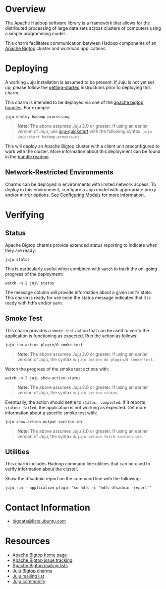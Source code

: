<!--
  Licensed to the Apache Software Foundation (ASF) under one or more
  contributor license agreements.  See the NOTICE file distributed with
  this work for additional information regarding copyright ownership.
  The ASF licenses this file to You under the Apache License, Version 2.0
  (the "License"); you may not use this file except in compliance with
  the License.  You may obtain a copy of the License at

       http://www.apache.org/licenses/LICENSE-2.0

  Unless required by applicable law or agreed to in writing, software
  distributed under the License is distributed on an "AS IS" BASIS,
  WITHOUT WARRANTIES OR CONDITIONS OF ANY KIND, either express or implied.
  See the License for the specific language governing permissions and
  limitations under the License.
-->
# Overview

The Apache Hadoop software library is a framework that allows for the
distributed processing of large data sets across clusters of computers
using a simple programming model.

This charm facilitates communication between Hadoop components of an
[Apache Bigtop][] cluster and workload applications.

[Apache Bigtop]: http://bigtop.apache.org/


# Deploying

A working Juju installation is assumed to be present. If Juju is not yet set
up, please follow the [getting-started][] instructions prior to deploying this
charm.

This charm is intended to be deployed via one of the [apache bigtop bundles][].
For example:

    juju deploy hadoop-processing

> **Note**: The above assumes Juju 2.0 or greater. If using an earlier version
of Juju, use [juju-quickstart][] with the following syntax: `juju quickstart
hadoop-processing`.

This will deploy an Apache Bigtop cluster with a client unit preconfigured to
work with the cluster. More information about this deployment can be found in the
[bundle readme](https://jujucharms.com/hadoop-processing/).

## Network-Restricted Environments
Charms can be deployed in environments with limited network access. To deploy
in this environment, configure a Juju model with appropriate proxy and/or
mirror options. See [Configuring Models][] for more information.

[getting-started]: https://jujucharms.com/docs/stable/getting-started
[apache bigtop bundles]: https://jujucharms.com/u/bigdata-charmers/#bundles
[juju-quickstart]: https://launchpad.net/juju-quickstart
[Configuring Models]: https://jujucharms.com/docs/stable/models-config


# Verifying

## Status
Apache Bigtop charms provide extended status reporting to indicate when they
are ready:

    juju status

This is particularly useful when combined with `watch` to track the on-going
progress of the deployment:

    watch -n 2 juju status

The message column will provide information about a given unit's state.
This charm is ready for use once the status message indicates that it is
ready with hdfs and/or yarn.

## Smoke Test
This charm provides a `smoke-test` action that can be used to verify the
application is functioning as expected. Run the action as follows:

    juju run-action plugin/0 smoke-test

> **Note**: The above assumes Juju 2.0 or greater. If using an earlier version
of Juju, the syntax is `juju action do plugin/0 smoke-test`.

Watch the progress of the smoke test actions with:

    watch -n 2 juju show-action-status

> **Note**: The above assumes Juju 2.0 or greater. If using an earlier version
of Juju, the syntax is `juju action status`.

Eventually, the action should settle to `status: completed`.  If it
reports `status: failed`, the application is not working as expected. Get
more information about a specific smoke test with:

    juju show-action-output <action-id>

> **Note**: The above assumes Juju 2.0 or greater. If using an earlier version
of Juju, the syntax is `juju action fetch <action-id>`.

## Utilities
This charm includes Hadoop command line utilities that can be used
to verify information about the cluster.

Show the dfsadmin report on the command line with the following:

    juju run --application plugin "su hdfs -c 'hdfs dfsadmin -report'"


# Contact Information

- <bigdata@lists.ubuntu.com>


# Resources

- [Apache Bigtop home page](http://bigtop.apache.org/)
- [Apache Bigtop issue tracking](http://bigtop.apache.org/issue-tracking.html)
- [Apache Bigtop mailing lists](http://bigtop.apache.org/mail-lists.html)
- [Juju Bigtop charms](https://jujucharms.com/q/apache/bigtop)
- [Juju mailing list](https://lists.ubuntu.com/mailman/listinfo/juju)
- [Juju community](https://jujucharms.com/community)
